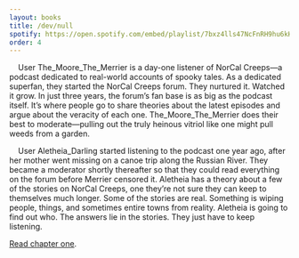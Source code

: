 ```yaml
---
layout: books
title: /dev/null
spotify: https://open.spotify.com/embed/playlist/7bxz4lls47NcFnRH9hu6kH
order: 4
---
```


&nbsp;&nbsp;&nbsp;&nbsp;User The_Moore_The_Merrier is a day-one listener of NorCal Creeps—a podcast dedicated to real-world accounts of spooky tales. As a dedicated superfan, they started the NorCal Creeps forum. They nurtured it. Watched it grow. In just three years, the forum’s fan base is as big as the podcast itself. It’s where people go to share theories about the latest episodes and argue about the veracity of each one. The_Moore_The_Merrier does their best to moderate—pulling out the truly heinous vitriol like one might pull weeds from a garden. 
<br />

&nbsp;&nbsp;&nbsp;&nbsp;User Aletheia_Darling started listening to the podcast one year ago, after her mother went missing on a canoe trip along the Russian River. They became a moderator shortly thereafter so that they could read everything on the forum before Merrier censored it. Aletheia has a theory about a few of the stories on NorCal Creeps, one they’re not sure they can keep to themselves much longer. Some of the stories are real. Something is wiping people, things, and sometimes entire towns from reality. Aletheia is going to find out who. The answers lie in the stories. They just have to keep listening. 
<br />

[Read chapter one](/dev-null-chapter-one).<br />
